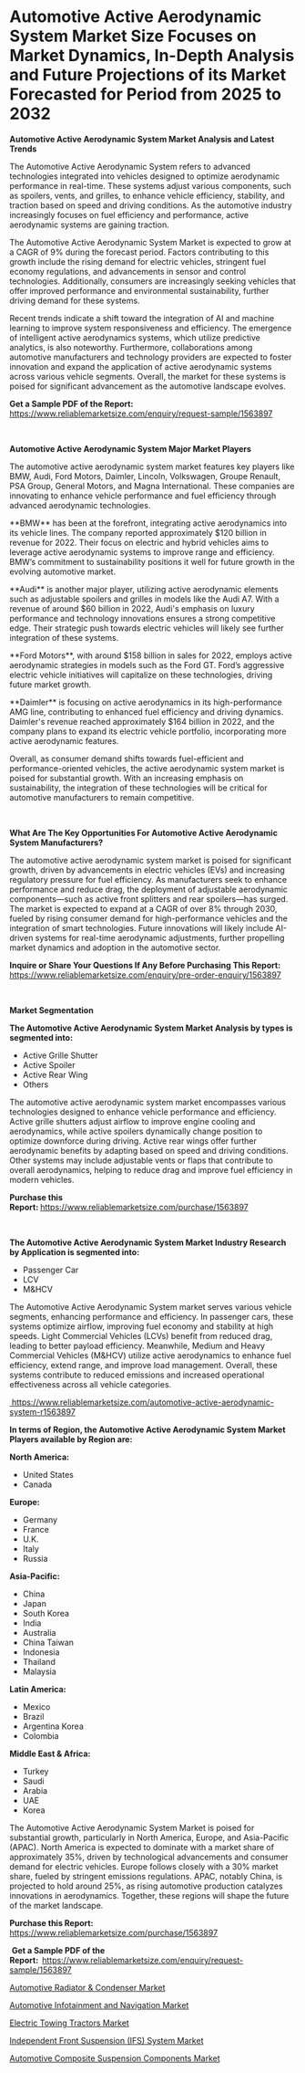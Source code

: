 <p><h1>Automotive Active Aerodynamic System Market Size Focuses on Market Dynamics, In-Depth Analysis and Future Projections of its Market Forecasted for Period from 2025 to 2032</h1></p><p><strong>Automotive Active Aerodynamic System Market Analysis and Latest Trends</strong></p>
<p><p>The Automotive Active Aerodynamic System refers to advanced technologies integrated into vehicles designed to optimize aerodynamic performance in real-time. These systems adjust various components, such as spoilers, vents, and grilles, to enhance vehicle efficiency, stability, and traction based on speed and driving conditions. As the automotive industry increasingly focuses on fuel efficiency and performance, active aerodynamic systems are gaining traction.</p><p>The Automotive Active Aerodynamic System Market is expected to grow at a CAGR of 9% during the forecast period. Factors contributing to this growth include the rising demand for electric vehicles, stringent fuel economy regulations, and advancements in sensor and control technologies. Additionally, consumers are increasingly seeking vehicles that offer improved performance and environmental sustainability, further driving demand for these systems.</p><p>Recent trends indicate a shift toward the integration of AI and machine learning to improve system responsiveness and efficiency. The emergence of intelligent active aerodynamics systems, which utilize predictive analytics, is also noteworthy. Furthermore, collaborations among automotive manufacturers and technology providers are expected to foster innovation and expand the application of active aerodynamic systems across various vehicle segments. Overall, the market for these systems is poised for significant advancement as the automotive landscape evolves.</p></p>
<p><strong>Get a Sample PDF of the Report:&nbsp;</strong> <a href="https://www.reliablemarketsize.com/enquiry/request-sample/1563897?utm_campaign=1999&utm_medium=2&utm_source=Github&utm_content=ia&utm_term=30032025&utm_id=automotive-active-aerodynamic-system">https://www.reliablemarketsize.com/enquiry/request-sample/1563897</a></p>
<p>&nbsp;</p>
<p><strong>Automotive Active Aerodynamic System Major Market Players</strong></p>
<p><p>The automotive active aerodynamic system market features key players like BMW, Audi, Ford Motors, Daimler, Lincoln, Volkswagen, Groupe Renault, PSA Group, General Motors, and Magna International. These companies are innovating to enhance vehicle performance and fuel efficiency through advanced aerodynamic technologies.</p><p>**BMW** has been at the forefront, integrating active aerodynamics into its vehicle lines. The company reported approximately $120 billion in revenue for 2022. Their focus on electric and hybrid vehicles aims to leverage active aerodynamic systems to improve range and efficiency. BMW’s commitment to sustainability positions it well for future growth in the evolving automotive market.</p><p>**Audi** is another major player, utilizing active aerodynamic elements such as adjustable spoilers and grilles in models like the Audi A7. With a revenue of around $60 billion in 2022, Audi's emphasis on luxury performance and technology innovations ensures a strong competitive edge. Their strategic push towards electric vehicles will likely see further integration of these systems.</p><p>**Ford Motors**, with around $158 billion in sales for 2022, employs active aerodynamic strategies in models such as the Ford GT. Ford’s aggressive electric vehicle initiatives will capitalize on these technologies, driving future market growth.</p><p>**Daimler** is focusing on active aerodynamics in its high-performance AMG line, contributing to enhanced fuel efficiency and driving dynamics. Daimler's revenue reached approximately $164 billion in 2022, and the company plans to expand its electric vehicle portfolio, incorporating more active aerodynamic features.</p><p>Overall, as consumer demand shifts towards fuel-efficient and performance-oriented vehicles, the active aerodynamic system market is poised for substantial growth. With an increasing emphasis on sustainability, the integration of these technologies will be critical for automotive manufacturers to remain competitive.</p></p>
<p>&nbsp;</p>
<p><strong>What Are The Key Opportunities For Automotive Active Aerodynamic System Manufacturers?</strong></p>
<p><p>The automotive active aerodynamic system market is poised for significant growth, driven by advancements in electric vehicles (EVs) and increasing regulatory pressure for fuel efficiency. As manufacturers seek to enhance performance and reduce drag, the deployment of adjustable aerodynamic components—such as active front splitters and rear spoilers—has surged. The market is expected to expand at a CAGR of over 8% through 2030, fueled by rising consumer demand for high-performance vehicles and the integration of smart technologies. Future innovations will likely include AI-driven systems for real-time aerodynamic adjustments, further propelling market dynamics and adoption in the automotive sector.</p></p>
<p><strong>Inquire or Share Your Questions If Any Before Purchasing This Report:</strong> <a href="https://www.reliablemarketsize.com/enquiry/pre-order-enquiry/1563897?utm_campaign=1999&utm_medium=2&utm_source=Github&utm_content=ia&utm_term=30032025&utm_id=automotive-active-aerodynamic-system">https://www.reliablemarketsize.com/enquiry/pre-order-enquiry/1563897</a></p>
<p>&nbsp;</p>
<p><strong>Market Segmentation</strong></p>
<p><strong>The Automotive Active Aerodynamic System Market Analysis by types is segmented into:</strong></p>
<p><ul><li>Active Grille Shutter</li><li>Active Spoiler</li><li>Active Rear Wing</li><li>Others</li></ul></p>
<p><p>The automotive active aerodynamic system market encompasses various technologies designed to enhance vehicle performance and efficiency. Active grille shutters adjust airflow to improve engine cooling and aerodynamics, while active spoilers dynamically change position to optimize downforce during driving. Active rear wings offer further aerodynamic benefits by adapting based on speed and driving conditions. Other systems may include adjustable vents or flaps that contribute to overall aerodynamics, helping to reduce drag and improve fuel efficiency in modern vehicles.</p></p>
<p><strong>Purchase this Report:&nbsp;</strong><a href="https://www.reliablemarketsize.com/purchase/1563897?utm_campaign=1999&utm_medium=2&utm_source=Github&utm_content=ia&utm_term=30032025&utm_id=automotive-active-aerodynamic-system">https://www.reliablemarketsize.com/purchase/1563897</a></p>
<p>&nbsp;</p>
<p><strong>The Automotive Active Aerodynamic System Market Industry Research by Application is segmented into:</strong></p>
<p><ul><li>Passenger Car</li><li>LCV</li><li>M&HCV</li></ul></p>
<p><p>The Automotive Active Aerodynamic System market serves various vehicle segments, enhancing performance and efficiency. In passenger cars, these systems optimize airflow, improving fuel economy and stability at high speeds. Light Commercial Vehicles (LCVs) benefit from reduced drag, leading to better payload efficiency. Meanwhile, Medium and Heavy Commercial Vehicles (M&HCV) utilize active aerodynamics to enhance fuel efficiency, extend range, and improve load management. Overall, these systems contribute to reduced emissions and increased operational effectiveness across all vehicle categories.</p></p>
<p><a href="https://www.reliablemarketsize.com/automotive-active-aerodynamic-system-r1563897?utm_campaign=1999&utm_medium=2&utm_source=Github&utm_content=ia&utm_term=30032025&utm_id=automotive-active-aerodynamic-system">&nbsp;https://www.reliablemarketsize.com/automotive-active-aerodynamic-system-r1563897</a></p>
<p><strong>In terms of Region, the Automotive Active Aerodynamic System Market Players available by Region are:</strong></p>
<p>
    <p> <strong> North America: </strong>
        <ul>
            <li>United States</li>
            <li>Canada</li>
        </ul>
        </p> 
    <p> <strong> Europe: </strong>
        <ul>
            <li>Germany</li>
            <li>France</li>
            <li>U.K.</li>
            <li>Italy</li>
            <li>Russia</li>
        </ul>
        </p> 
    <p> <strong> Asia-Pacific: </strong>
        <ul>
            <li>China</li>
            <li>Japan</li>
            <li>South Korea</li>
            <li>India</li>
            <li>Australia</li>
            <li>China Taiwan</li>
            <li>Indonesia</li>
            <li>Thailand</li>
            <li>Malaysia</li>
        </ul>
        </p> 
    <p> <strong> Latin America: </strong>
        <ul>
            <li>Mexico</li>
            <li>Brazil</li>
            <li>Argentina Korea</li>
            <li>Colombia</li>
        </ul>
        </p> 
    <p> <strong> Middle East & Africa: </strong>
        <ul>
            <li>Turkey</li>
            <li>Saudi</li>
            <li>Arabia</li>
            <li>UAE</li>
            <li>Korea</li>
        </ul>
    </p>
    </p>
<p><p>The Automotive Active Aerodynamic System Market is poised for substantial growth, particularly in North America, Europe, and Asia-Pacific (APAC). North America is expected to dominate with a market share of approximately 35%, driven by technological advancements and consumer demand for electric vehicles. Europe follows closely with a 30% market share, fueled by stringent emissions regulations. APAC, notably China, is projected to hold around 25%, as rising automotive production catalyzes innovations in aerodynamics. Together, these regions will shape the future of the market landscape.</p></p>
<p><strong>Purchase this Report: </strong><a href="https://www.reliablemarketsize.com/purchase/1563897?utm_campaign=1999&utm_medium=2&utm_source=Github&utm_content=ia&utm_term=30032025&utm_id=automotive-active-aerodynamic-system">https://www.reliablemarketsize.com/purchase/1563897</a></p>
<p>&nbsp;<strong>Get a Sample PDF of the Report:&nbsp;&nbsp;</strong><a href="https://www.reliablemarketsize.com/enquiry/request-sample/1563897?utm_campaign=1999&utm_medium=2&utm_source=Github&utm_content=ia&utm_term=30032025&utm_id=automotive-active-aerodynamic-system">https://www.reliablemarketsize.com/enquiry/request-sample/1563897</a></p>
<p><strong></strong></p>
<p><p><a href="https://github.com/roffefaith6l/Market-Research-Report-List-1/blob/main/automotive-radiator-condenser-market.md?utm_campaign=1999&utm_medium=2&utm_source=Github&utm_content=ia&utm_term=30032025&utm_id=automotive-active-aerodynamic-system">Automotive Radiator & Condenser Market</a></p><p><a href="https://github.com/semenbobbaxu/Market-Research-Report-List-1/blob/main/automotive-infotainment-and-navigation-market.md?utm_campaign=1999&utm_medium=2&utm_source=Github&utm_content=ia&utm_term=30032025&utm_id=automotive-active-aerodynamic-system">Automotive Infotainment and Navigation Market</a></p><p><a href="https://github.com/erkidrhoy/Market-Research-Report-List-1/blob/main/electric-towing-tractors-market.md?utm_campaign=1999&utm_medium=2&utm_source=Github&utm_content=ia&utm_term=30032025&utm_id=automotive-active-aerodynamic-system">Electric Towing Tractors Market</a></p><p><a href="https://github.com/suzorfazlikb/Market-Research-Report-List-1/blob/main/independent-front-suspension-ifs-system-market.md?utm_campaign=1999&utm_medium=2&utm_source=Github&utm_content=ia&utm_term=30032025&utm_id=automotive-active-aerodynamic-system">Independent Front Suspension (IFS) System Market</a></p><p><a href="https://github.com/irisadoranrx/Market-Research-Report-List-1/blob/main/automotive-composite-suspension-components-market.md?utm_campaign=1999&utm_medium=2&utm_source=Github&utm_content=ia&utm_term=30032025&utm_id=automotive-active-aerodynamic-system">Automotive Composite Suspension Components Market</a></p></p>